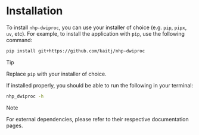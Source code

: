 # Installation

To install `nhp-dwiproc`, you can use your installer of choice (e.g. `pip`, `pipx`, `uv`, etc). For example,
to install the application with `pip`, use the following command:

```bash
pip install git+https://github.com/kaitj/nhp-dwiproc
```

> [!TIP]
> Replace `pip` with your installer of choice.

If installed properly, you should be able to run the following in your terminal:

```bash
nhp_dwiproc -h
```

> [!NOTE]
> For external dependencies, please refer to their respective documentation pages.
